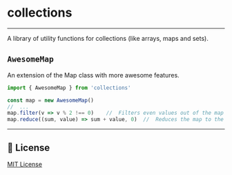 # collections
-------------

A library of utility functions for collections (like arrays, maps and sets).

## `AwesomeMap`

An extension of the Map class with more awesome features.

```ts
import { AwesomeMap } from 'collections'

const map = new AwesomeMap()
//  ...
map.filter(v => v % 2 !== 0)    //  Filters even values out of the map
map.reduce((sum, value) => sum + value, 0)  //  Reduces the map to the sum of its values
```

---

## 📑 License

[MIT License](./LICENSE)
